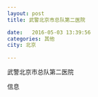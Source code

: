 ```yaml
--- 
layout: post 
title: 武警北京市总队第二医院

date:   2016-05-03 13:39:56 
categories: 其他  
city: 北京
  
--- 
```

   
武警北京市总队第二医院

信息

